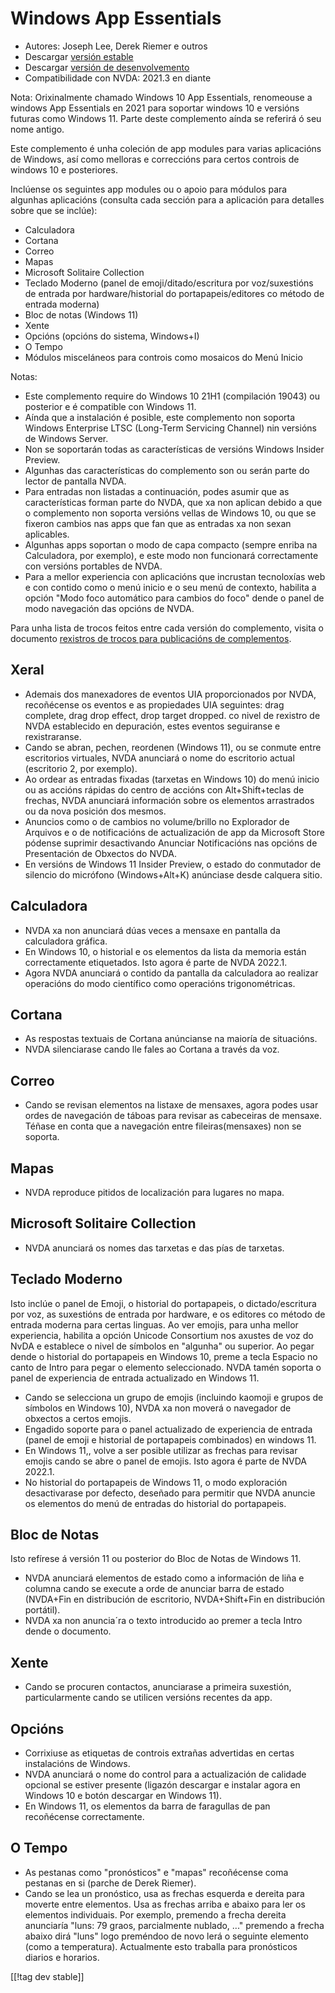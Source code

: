 # Windows App Essentials #

* Autores: Joseph Lee, Derek Riemer e outros
* Descargar [versión estable][1]
* Descargar [versión de desenvolvemento][2]
* Compatibilidade con NVDA: 2021.3 en diante

Nota: Orixinalmente chamado Windows 10 App Essentials, renomeouse a windows
App Essentials en 2021 para soportar windows 10 e versións futuras como
Windows 11. Parte deste complemento aínda se referirá ó seu nome antigo.

Este complemento é unha coleción de app modules para varias aplicacións de
Windows, así como melloras e correccións para certos controis de windows 10
e posteriores.

Inclúense os seguintes app modules ou o apoio para módulos para algunhas
aplicacións (consulta cada sección para a aplicación para detalles sobre que
se inclúe):

* Calculadora
* Cortana
* Correo
* Mapas
* Microsoft Solitaire Collection
* Teclado Moderno (panel de emoji/ditado/escritura por voz/suxestións de
  entrada por hardware/historial do portapapeis/editores co método de
  entrada moderna)
* Bloc de notas (Windows 11)
* Xente
* Opcións (opcións do sistema, Windows+I)
* O Tempo
* Módulos misceláneos para controis como mosaicos do Menú Inicio

Notas:

* Este complemento require do Windows 10 21H1 (compilación 19043) ou
  posterior e é compatible con Windows 11.
* Aínda que a instalación é posible, este complemento non soporta Windows
  Enterprise LTSC (Long-Term Servicing Channel) nin versións de Windows
  Server.
* Non se soportarán todas as características de versións Windows Insider
  Preview.
* Algunhas das características do complemento son ou serán parte do lector
  de pantalla NVDA.
* Para entradas non listadas a continuación, podes asumir que as
  características forman parte do NVDA, que xa non aplican debido a que o
  complemento non soporta versións vellas de Windows 10, ou que se fixeron
  cambios nas apps que fan que as entradas xa non sexan aplicables.
* Algunhas apps soportan o modo de capa compacto (sempre enriba na
  Calculadora, por exemplo), e este modo non funcionará correctamente con
  versións portables de NVDA.
* Para a mellor experiencia con aplicacións que incrustan tecnoloxías web e
  con contido como o menú inicio e o seu menú de contexto, habilita a opción
  "Modo foco automático para cambios do foco" dende o panel de modo
  navegación das opcións de NVDA.

Para unha lista de trocos feitos entre cada versión do complemento, visita o
documento [rexistros de trocos para publicacións de complementos][3].

## Xeral

* Ademais dos manexadores de eventos UIA proporcionados por NVDA,
  recoñécense os eventos e as propiedades UIA seguintes: drag complete, drag
  drop effect, drop target dropped. co nivel de rexistro de NVDA establecido
  en depuración, estes eventos seguiranse e rexistraranse.
* Cando se abran, pechen, reordenen (Windows 11), ou se conmute entre
  escritorios virtuales, NVDA anunciará o nome do escritorio actual
  (escritorio 2, por exemplo).
* Ao ordear as entradas fixadas (tarxetas en Windows 10) do menú inicio ou
  as accións rápidas do centro de accións con Alt+Shift+teclas de frechas,
  NVDA anunciará información sobre os elementos arrastrados ou da nova
  posición dos mesmos.
* Anuncios como o de cambios no volume/brillo no Explorador de Arquivos e o
  de notificacións de actualización de app da Microsoft Store pódense
  suprimir desactivando Anunciar Notificacións nas opcións de Presentación
  de Obxectos do NVDA.
* En versións de Windows 11 Insider Preview, o estado do conmutador de
  silencio do micrófono (Windows+Alt+K) anúnciase desde calquera sitio.

## Calculadora

* NVDA xa non anunciará dúas veces a mensaxe en pantalla da calculadora
  gráfica.
* En Windows 10, o historial e os elementos da lista da memoria están
  correctamente etiquetados. Isto agora é parte de NVDA 2022.1.
* Agora NVDA anunciará o contido da pantalla da calculadora ao realizar
  operacións do modo científico como operacións trigonométricas.

## Cortana

* As respostas textuais de Cortana anúncianse na maioría de situacións.
* NVDA silenciarase cando lle fales ao Cortana a través da voz.

## Correo

* Cando se revisan elementos na listaxe de mensaxes, agora podes usar ordes
  de navegación de táboas para revisar as cabeceiras de mensaxe. Téñase en
  conta que a navegación entre fileiras(mensaxes) non se soporta.

## Mapas

* NVDA reproduce pitidos de localización para lugares no mapa.

## Microsoft Solitaire Collection

* NVDA anunciará os nomes das tarxetas e das pías de tarxetas.

## Teclado Moderno

Isto inclúe o panel de Emoji, o historial do portapapeis, o
dictado/escritura por voz, as suxestións de entrada por hardware, e os
editores co método de entrada moderna para certas linguas. Ao ver emojis,
para unha mellor experiencia, habilita a opción Unicode Consortium nos
axustes de voz do NvDA e establece o nivel de símbolos en "algunha" ou
superior. Ao pegar dende o historial do portapapeis en Windows 10, preme a
tecla Espacio no canto de Intro para pegar o elemento seleccionado. NVDA
tamén soporta o panel de experiencia de entrada actualizado en Windows 11.

* Cando se selecciona un grupo de emojis (incluindo kaomoji e grupos de
  símbolos en Windows 10), NVDA xa non moverá o navegador de obxectos a
  certos emojis.
* Engadido soporte para o panel actualizado de experiencia de entrada (panel
  de emoji e historial de portapapeis combinados) en windows 11.
* En Windows 11,, volve a ser posible utilizar as frechas para revisar
  emojis cando se abre o panel de emojis. Isto agora é parte de NVDA 2022.1.
* No historial do portapapeis de Windows 11, o modo exploración
  desactivarase por defecto, deseñado para permitir que NVDA anuncie os
  elementos do menú de entradas do historial do portapapeis.

## Bloc de Notas

Isto refírese á versión 11 ou posterior do Bloc de Notas de Windows 11.

* NVDA anunciará elementos de estado como a información de liña e columna
  cando se execute a orde de anunciar barra de estado (NVDA+Fin en
  distribución de escritorio, NVDA+Shift+Fin en distribución portátil).
* NVDA xa non anuncia´ra o texto introducido ao premer a tecla Intro dende o
  documento.

## Xente

* Cando se procuren contactos, anunciarase a primeira suxestión,
  particularmente cando se utilicen versións recentes da app.

## Opcións

* Corrixiuse as etiquetas de controis extrañas advertidas en certas
  instalacións de Windows.
* NVDA anunciará o nome do control para a actualización de calidade opcional
  se estiver presente (ligazón descargar e instalar agora en Windows 10 e
  botón descargar en Windows 11).
* En Windows 11, os elementos da barra de faragullas de pan recoñécense
  correctamente.

## O Tempo

* As pestanas como "pronósticos" e "mapas" recoñécense coma pestanas en si
  (parche de Derek Riemer).
* Cando se lea un pronóstico, usa as frechas esquerda e dereita para moverte
  entre elementos. Usa as frechas arriba e abaixo para ler os elementos
  individuais. Por exemplo, premendo a frecha dereita anunciaría "luns: 79
  graos, parcialmente nublado, ..." premendo a frecha abaixo dirá "luns"
  logo preméndoo de novo lerá o seguinte elemento (como a
  temperatura). Actualmente esto traballa para pronósticos diarios e
  horarios.

[[!tag dev stable]]

[1]: https://addons.nvda-project.org/files/get.php?file=w10

[2]: https://addons.nvda-project.org/files/get.php?file=w10-dev

[3]: https://github.com/josephsl/wintenapps/wiki/w10changelog
